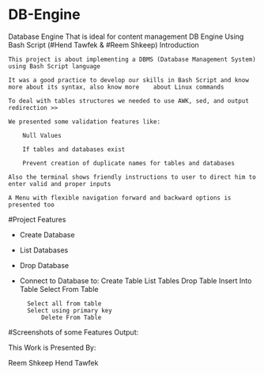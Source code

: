 # DB-Engine
 Database Engine That is ideal for content management
DB Engine Using Bash Script (#Hend Tawfek & #Reem Shkeep) 
Introduction

    This project is about implementing a DBMS (Database Management System) using Bash Script language

    It was a good practice to develop our skills in Bash Script and know more about its syntax, also know more    about Linux commands

    To deal with tables structures we needed to use AWK, sed, and output redirection >>

    We presented some validation features like:

        Null Values

        If tables and databases exist

        Prevent creation of duplicate names for tables and databases

    Also the terminal shows friendly instructions to user to direct him to enter valid and proper inputs

    A Menu with flexible navigation forward and backward options is presented too

#Project Features
- Create Database
- List Databases
- Drop Database
- Connect to Database to:
	Create Table
	List Tables
	Drop Table
	Insert Into Table
	Select From Table

	    Select all from table
	    Select using primary key
    	    Delete From Table

#Screenshots of some Features Output:


This Work is Presented By:

Reem Shkeep
Hend Tawfek
